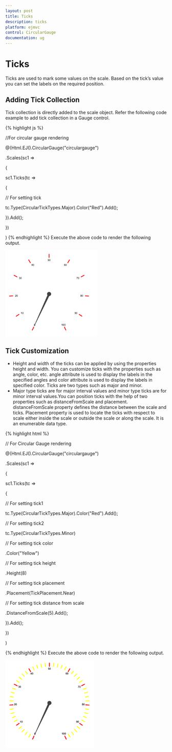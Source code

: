 ```yaml
---
layout: post
title: Ticks
description: ticks
platform: ejmvc
control: CircularGauge
documentation: ug
---
```


# Ticks

Ticks are used to mark some values on the scale. Based on the tick’s value you can set the labels on the required position.

## Adding Tick Collection 

Tick collection is directly added to the scale object. Refer the following code example to add tick collection in a Gauge control.

{% highlight js %}


//For circular gauge rendering

@(Html.EJ().CircularGauge("circulargauge")

.Scales(sc1 =>

{

sc1.Ticks(tc =>

{

// For setting tick

tc.Type(CircularTickTypes.Major).Color("Red").Add();

}).Add();

})

)
{% endhighlight %}
Execute the above code to render the following output.

![](Ticks_images/Ticks_img1.png)





## Tick Customization

* Height and width of the ticks can be applied by using the properties height and width. You can customize ticks with the properties such as angle, color, etc. angle attribute is used to display the labels in the specified angles and color attribute is used to display the labels in specified color. Ticks are two types such as major and minor.
* Major type ticks are for major interval values and minor type ticks are for minor interval values.You can position ticks with the help of two properties such as distanceFromScale and placement. distanceFromScale property defines the distance between the scale and ticks.  Placement property is used to locate the ticks with respect to scale either inside the scale or outside the scale or along the scale. It is an enumerable data type.

{% highlight html %}

// For Circular Gauge rendering

@(Html.EJ().CircularGauge("circulargauge")

.Scales(sc1 =>

{

sc1.Ticks(tc =>

{

// For setting tick1

tc.Type(CircularTickTypes.Major).Color("Red").Add();

// For setting tick2

tc.Type(CircularTickTypes.Minor)

// For setting tick color

.Color("Yellow")

// For setting tick height

.Height(8)

// For setting tick placement

.Placement(TickPlacement.Near)

// For setting tick distance from scale

.DistanceFromScale(5).Add();

}).Add();

})

)

{% endhighlight  %}
Execute the above code to render the following output.

![](Ticks_images/Ticks_img2.png)








